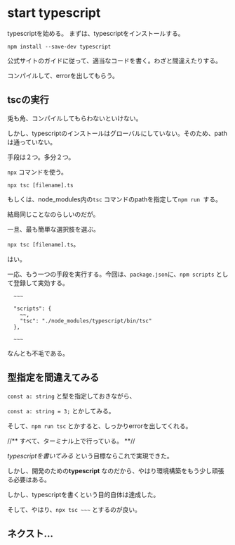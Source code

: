 # start typescript

typescriptを始める。
まずは、typescriptをインストールする。

`npm install --save-dev typescript`

公式サイトのガイドに従って、適当なコードを書く。わざと間違えたりする。

コンパイルして、errorを出してもらう。

## tscの実行

兎も角、コンパイルしてもらわないといけない。

しかし、typescriptのインストールはグローバルにしていない。そのため、pathは通っていない。

手段は２つ。多分２つ。

`npx` コマンドを使う。

`npx tsc [filename].ts`

もしくは、node_modules内の`tsc` コマンドのpathを指定して`npm run `する。

結局同じことなのらしいのだが。

一旦、最も簡単な選択肢を選ぶ。

`npx tsc [filename].ts`。

はい。

一応、もう一つの手段を実行する。今回は、`package.json`に、`npm scripts` として登録して実効する。

```
  ~~~
  
  "scripts": {
    ~~,
    "tsc": "./node_modules/typescript/bin/tsc"
  },
  
  ~~~
```

なんとも不毛である。

## 型指定を間違えてみる

`const a: string` と型を指定しておきながら、

`const a: string = 3;` とかしてみる。

そして、`npm run tsc` とかすると、しっかりerrorを出してくれる。

//** すべて、ターミナル上で行っている。 **//

*typescriptを書いてみる*  という目標ならこれで実現できた。

しかし、開発のための**typescript** なのだから、やはり環境構築をもう少し頑張る必要はある。

しかし、typescriptを書くという目的自体は達成した。

そして、やはり、`npx tsc ~~~` とするのが良い。

## ネクスト...